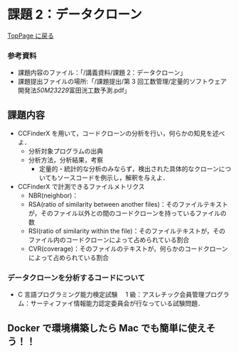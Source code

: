 # 課題 2：データクローン

[TopPage に戻る](../README.md)

### 参考資料

- 課題内容のファイル：「/講義資料/課題 2：データクローン」
- 課題提出ファイルの場所:「/課題提出/第 3 回工数管理/定量的ソフトウェア開発法*50M23229*富田洸工数予測.pdf」

## 課題内容

- CCFinderX を用いて，コードクローンの分析を行い，何らかの知見を述べよ．
  - 分析対象プログラムの出典
  - 分析方法，分析結果，考察
    - 定量的・統計的な分析のみならず，検出された具体的なクローンについてもソースコードを例示し，解釈を与えよ．
- CCFinderX で計測できるファイルメトリクス
  - NBR(neighbor)：
  - RSA(ratio of similarity between another files)：そのファイルテキストが，そのファイル以外との間のコードクローンを持っているファイルの数
  - RSI(ratio of similarity within the file)：そのファイルテキストが，そのファイル内のコードクローンによって占められている割合
  - CVR(coverage)：そのファイルのテキストが，何らかのコードクローンによって占められている割合

### データクローンを分析するコードについて

- C 言語プログラミング能力検定試験　 1 級：アスレチック会員管理プログラム：サーティファイ情報能力認定委員会が行なっている試験問題．

## Docker で環境構築したら Mac でも簡単に使えそう！！
